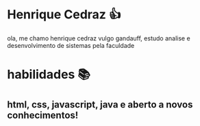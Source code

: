 # Henrique Cedraz 👍

ola, me chamo henrique cedraz vulgo gandauff, estudo analise e desenvolvimento de sistemas pela faculdade

# habilidades 📚

## html, css, javascript, java e aberto a novos conhecimentos!
